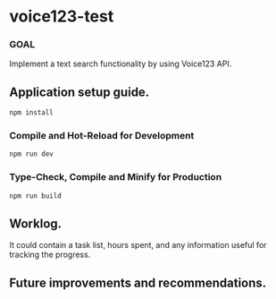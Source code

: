 # voice123-test

### GOAL

Implement a text search functionality by using Voice123 API.

## Application setup guide.

```sh
npm install
```

### Compile and Hot-Reload for Development

```sh
npm run dev
```

### Type-Check, Compile and Minify for Production

```sh
npm run build
```

## Worklog.

It could contain a task list, hours spent, and any information useful for tracking the progress.

## Future improvements and recommendations.
